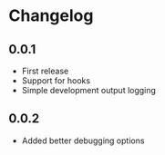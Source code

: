 # Changelog

## 0.0.1

* First release
* Support for hooks
* Simple development output logging

## 0.0.2

* Added better debugging options
